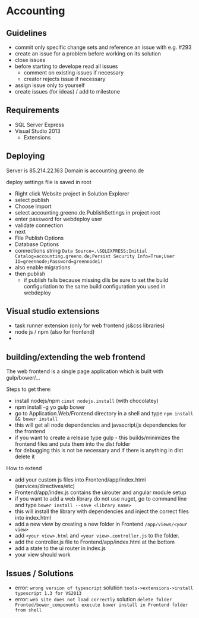 # Accounting

## Guidelines

* commit only specific change sets and reference an issue with e.g. #293
* create an issue for a problem before working on its solution
* close issues
* before starting to develope read all issues
  * comment on existing issues if necessary
  * creator rejects issue if necessary
* assign issue only to yourself 
* create issues (for ideas) / add to milestone


## Requirements

* SQL Server Express
* Visual Studio 2013
  * Extensions
 

## Deploying

Server is 85.214.22.163
Domain is accounting.greeno.de

deploy settings file is saved in root


* Right click Website project in Solution Explorer
* select publish
* Choose Import 
* select accounting.greeno.de.PublishSettings in project root
* enter password for webdeploy user
* validate connection
* next
* File Publish Options 
* Database Options
 * connections string `Data Source=.\SQLEXPRESS;Initial Catalog=accounting.greeno.de;Persist Security Info=True;User ID=greennode;Password=greennode1!`
 * also enable migrations
* then publish
   * if publish fails because missing dlls be sure to set the build configuriation to the same build configuration you used in webdeploy

## Visual studio extensions

* task runner extension (only for web frontend js&css libraries)
* node js / npm (also for frontend)
* 

## building/extending the web frontend

The web frontend is a single page application which is built with gulp/bower/...

Steps to get there:
* install nodejs/npm `cinst nodejs.install` (with chocolatey)
* npm install -g yo gulp bower
* go to Application.Web/Frontend directory in a shell and type `npm install && bower install`
 * this will get all node dependencies  and javascript/js dependencies for the frontend
* if you want to create a release type gulp - this builds/minimizes the frontend files and puts them into the dist folder
 * for debugging this is not be necessary and if there is anything in dist delete it


How to extend
* add your custom js files into Frontend/app/index.html (services/directives/etc)
* Frontend/app/index.js contains the uirouter and angular module setup 
* if you want to add a web library do not use nuget, go to command line and type `bower install --save <library name>` 
 * this will install the library with dependencies and inject the correct files into index.html 
* add a new view by creating a new folder in Frontend `/app/views/<your view>` 
 * add `<your view>.html` and `<your view>.controller.js` to the folder. 
 * add the controller.js file to Frontend/app/index.html at the bottom
 * add a state to the ui router in index.js
 * your view should work


## Issues  / Solutions


* error: `wrong version of typescript` solution `tools->extensions->install typescript 1.3 for VS2013`
* error: `web site does not load correctly` solution `delete folder Fronted/bower_components execute bower install in Frontend folder from shell`
